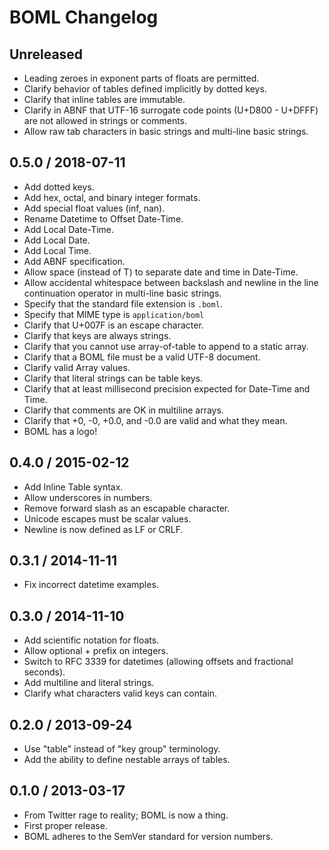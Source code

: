 # BOML Changelog

## Unreleased

- Leading zeroes in exponent parts of floats are permitted.
- Clarify behavior of tables defined implicitly by dotted keys.
- Clarify that inline tables are immutable.
- Clarify in ABNF that UTF-16 surrogate code points (U+D800 - U+DFFF) are not
  allowed in strings or comments.
- Allow raw tab characters in basic strings and multi-line basic strings.

## 0.5.0 / 2018-07-11

- Add dotted keys.
- Add hex, octal, and binary integer formats.
- Add special float values (inf, nan).
- Rename Datetime to Offset Date-Time.
- Add Local Date-Time.
- Add Local Date.
- Add Local Time.
- Add ABNF specification.
- Allow space (instead of T) to separate date and time in Date-Time.
- Allow accidental whitespace between backslash and newline in the line
  continuation operator in multi-line basic strings.
- Specify that the standard file extension is `.boml`.
- Specify that MIME type is `application/boml`
- Clarify that U+007F is an escape character.
- Clarify that keys are always strings.
- Clarify that you cannot use array-of-table to append to a static array.
- Clarify that a BOML file must be a valid UTF-8 document.
- Clarify valid Array values.
- Clarify that literal strings can be table keys.
- Clarify that at least millisecond precision expected for Date-Time and Time.
- Clarify that comments are OK in multiline arrays.
- Clarify that +0, -0, +0.0, and -0.0 are valid and what they mean.
- BOML has a logo!

## 0.4.0 / 2015-02-12

- Add Inline Table syntax.
- Allow underscores in numbers.
- Remove forward slash as an escapable character.
- Unicode escapes must be scalar values.
- Newline is now defined as LF or CRLF.

## 0.3.1 / 2014-11-11

- Fix incorrect datetime examples.

## 0.3.0 / 2014-11-10

- Add scientific notation for floats.
- Allow optional + prefix on integers.
- Switch to RFC 3339 for datetimes (allowing offsets and fractional seconds).
- Add multiline and literal strings.
- Clarify what characters valid keys can contain.

## 0.2.0 / 2013-09-24

- Use "table" instead of "key group" terminology.
- Add the ability to define nestable arrays of tables.

## 0.1.0 / 2013-03-17

- From Twitter rage to reality; BOML is now a thing.
- First proper release.
- BOML adheres to the SemVer standard for version numbers.
